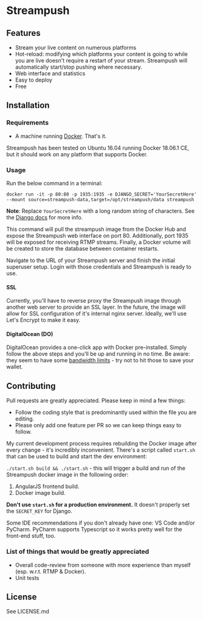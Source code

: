 # Streampush

## Features

* Stream your live content on numerous platforms
* Hot-reload: modifying which platforms your content is going to while you are live doesn't require a restart of your stream. Streampush will automatically start/stop pushing where necessary.
* Web interface and statistics
* Easy to deploy
* Free

## Installation

### Requirements

* A machine running [Docker](https://docs.docker.com/install/#supported-platforms). That's it.

Streampush has been tested on Ubuntu 16.04 running Docker 18.06.1 CE, but it should work on any platform that supports Docker.

### Usage

Run the below command in a terminal:

```docker run -it -p 80:80 -p 1935:1935 -e DJANGO_SECRET='YourSecretHere' --mount source=streampush-data,target=/opt/streampush/data streampush``` 

**Note**: Replace `YourSecretHere` with a long random string of characters. See the [Django docs](https://docs.djangoproject.com/en/2.1/ref/settings/#std:setting-SECRET_KEY) for more info.  

This command will pull the streampush image from the Docker Hub and expose the Streampush web interface on port 80. Additionally, port 1935 will be exposed for receiving RTMP streams. Finally, a Docker volume will be created to store the database between container restarts. 

Navigate to the URL of your Streampush server and finish the initial superuser setup. Login with those credentials and Streampush is ready to use.

#### SSL

Currently, you'll have to reverse proxy the Streampush image through another web server to provide an SSL layer. In the future, the image will allow for SSL configuration of it's internal nginx server. Ideally, we'll use Let's Encrypt to make it easy.

#### DigitalOcean (DO)

DigitalOcean provides a one-click app with Docker pre-installed. Simply follow the above steps and you'll be up and running in no time. Be aware: they seem to have some [bandwidth limits](https://www.digitalocean.com/docs/accounts/billing/bandwidth/) - try not to hit those to save your wallet.

## Contributing

Pull requests are greatly appreciated. Please keep in mind a few things:
* Follow the coding style that is predominantly used within the file you are editing.
* Please only add one feature per PR so we can keep things easy to follow.

My current development process requires rebuilding the Docker image after every change - it's incredibly inconvenient. There's a script called `start.sh` that can be used to build and start the dev environment:

`./start.sh build && ./start.sh` - this will trigger a build and run of the Streampush docker image in the following order:
1) AngularJS frontend build.
2) Docker image build.

**Don't use `start.sh` for a production environment.** It doesn't properly set the `SECRET_KEY` for Django.

Some IDE recommendations if you don't already have one: VS Code and/or PyCharm. PyCharm supports Typescript so it works pretty well for the front-end stuff, too.

### List of things that would be greatly appreciated
* Overall code-review from someone with more experience than myself (esp. w.r.t. RTMP & Docker).
* Unit tests

## License
See LICENSE.md